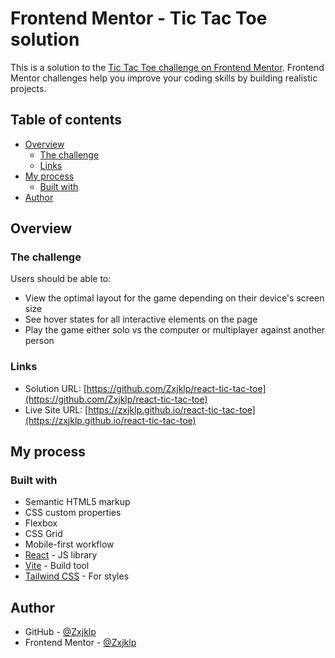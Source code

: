 # Frontend Mentor - Tic Tac Toe solution

This is a solution to the [Tic Tac Toe challenge on Frontend Mentor](https://www.frontendmentor.io/challenges/tic-tac-toe-game-Re7ZF_E2v). Frontend Mentor challenges help you improve your coding skills by building realistic projects.

## Table of contents

- [Overview](#overview)
  - [The challenge](#the-challenge)
  - [Links](#links)
- [My process](#my-process)
  - [Built with](#built-with)
- [Author](#author)

## Overview

### The challenge

Users should be able to:

- View the optimal layout for the game depending on their device's screen size
- See hover states for all interactive elements on the page
- Play the game either solo vs the computer or multiplayer against another person


### Links

- Solution URL: [https://github.com/Zxjklp/react-tic-tac-toe](https://github.com/Zxjklp/react-tic-tac-toe)
- Live Site URL: [https://zxjklp.github.io/react-tic-tac-toe](https://zxjklp.github.io/react-tic-tac-toe)

## My process

### Built with

- Semantic HTML5 markup
- CSS custom properties
- Flexbox
- CSS Grid
- Mobile-first workflow
- [React](https://reactjs.org/) - JS library
- [Vite](https://vitejs.dev/) - Build tool
- [Tailwind CSS](https://tailwindcss.com/docs/installation/using-vite) - For styles

## Author

- GitHub - [@Zxjklp](https://github.com/Zxjklp)
- Frontend Mentor - [@Zxjklp](https://www.frontendmentor.io/profile/Zxjklp)
